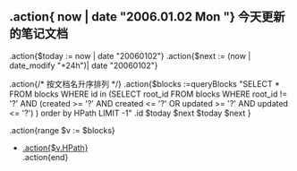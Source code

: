 ## .action{ now | date "2006.01.02  Mon "} 今天更新的笔记文档


.action{$today := now | date "20060102"}
.action{$next := (now | date_modify "+24h")| date "20060102"}


.action{/* 按文档名升序排列 */}
.action{$blocks :=queryBlocks "SELECT * FROM blocks WHERE id in (SELECT root_id FROM blocks WHERE root_id != '?' AND (created >= '?' AND created <= '?' OR updated >= '?' AND updated <= '?') ) order by HPath LIMIT -1" .id $today $next $today $next }


.action{range $v := $blocks}
- [.action{$v.HPath}](siyuan://blocks/.action{$v.ID})  
.action{end}
